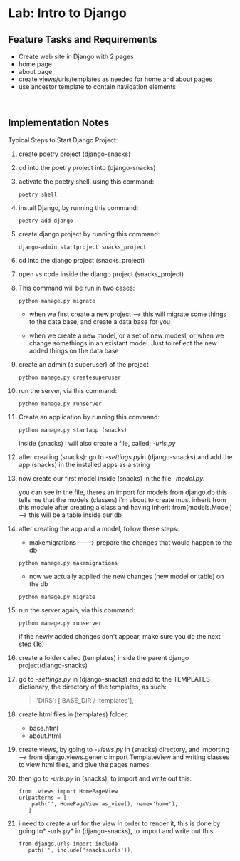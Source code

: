 # **Lab: Intro to Django**

## **Feature Tasks and Requirements**
- Create web site in Django with 2 pages
- home page
- about page
- create views/urls/templates as needed for home and about pages
- use ancestor template to contain navigation elements

<br>

## **Implementation Notes**

Typical Steps to Start Django Project:


1. create poetry project (django-snacks)


2. cd into the poetry project into (django-snacks)


3. activate the poetry shell, using this command:
    ```
    poetry shell
    ```


4. install Django, by running this command: 
    ```
    poetry add django
    ```

5. create django project by running this command:
    ```
    django-admin startproject snacks_project
    ```


6. cd into the django project (snacks_project)


7. open vs code inside the django project (snacks_project)


8. This command will be run in two cases:
    ```
    python manage.py migrate
    ```

	- when we first create a new project --> this will migrate some things to the data base, and create a data base for you

	- when we create a new model, or a set of new modesl, or when we change somethings in an existant model. Just to reflect the new added things on the data base



9. create an admin (a superuser) of the project
	```
    python manage.py createsuperuser
	```
    

10. run the server, via this command:
	```
    python manage.py runserver
    ```


11. Create an application by running this command:
	```
    python manage.py startapp (snacks)
    ```

	inside (snacks) i will also create a file, called: *-urls.py*
	

12. after creating (snacks):
	go to *-settings.py*in (django-snacks) and add the app (snacks) in the installed apps as a string



13. now create our first model inside (snacks) in the file *-model.py*.

	you can see in the file, theres an import for models from django.db
	this tells me that the models (classes) i'm about to create must inherit from this module
	after creating a class and having inherit from(models.Model) --> this will be a table inside our db



14. after creating the app and a model, follow these steps:
    - makemigrations ---> prepare the changes that would happen to the db
	```
    python manage.py makemigrations
    ```
	- now we actually applied the new changes (new model or table) on the db
	```
    python manage.py migrate
    ```
		


15. run the server again, via this command:
	```
    python manage.py runserver
    ```
	if the newly added changes don't appear, make sure you do the next step (16)


 
16. create a folder called (templates) inside the parent django project(django-snacks)



17. go to *-settings.py* in (django-snacks) and add to the TEMPLATES dictionary, the directory of the templates, as such:
    >'DIRS': [ BASE_DIR / 'templates'],


18. create html files in (templates) folder:
    - base.html
    - about.html


19. create views, by going to *-views.py* in (snacks) directory, and importing --> from django.views.generic import TemplateView
and writing classes to view html files, and give the pages names


20. then go to *-urls.py* in (snacks), to import and write out this:
    ```
    from .views import HomePageView
    urlpatterns = [
        path('', HomePageView.as_view(), name='home'),
       ]
    ```


21. i need to create a url for the view in order to render it, this is done by going to* -urls.py* in (django-snacks), to import and write out this:
    ```
    from django.urls import include
       path('', include('snacks.urls')),
    ```


